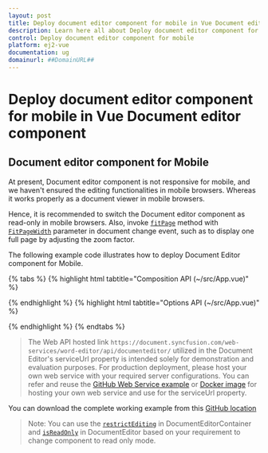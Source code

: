 ```yaml
---
layout: post
title: Deploy document editor component for mobile in Vue Document editor component | Syncfusion
description: Learn here all about Deploy document editor component for mobile in Syncfusion Vue Document editor component of Syncfusion Essential JS 2 and more.
control: Deploy document editor component for mobile 
platform: ej2-vue
documentation: ug
domainurl: ##DomainURL##
---
```


# Deploy document editor component for mobile in Vue Document editor component

## Document editor component for Mobile

At present, Document editor component is not responsive for mobile, and we haven't ensured the editing functionalities in mobile browsers. Whereas it works properly as a document viewer in mobile browsers.

Hence, it is recommended to switch the Document editor component as read-only in mobile browsers. Also, invoke [`fitPage`](https://ej2.syncfusion.com/vue/documentation/api/document-editor/#fitpage) method with [`FitPageWidth`](https://ej2.syncfusion.com/vue/documentation/api/document-editor/pageFitType/) parameter in document change event, such as to display one full page by adjusting the zoom factor.

The following example code illustrates how to deploy Document Editor component for Mobile.

{% tabs %}
{% highlight html tabtitle="Composition API (~/src/App.vue)" %}

<template>
  <div id="app">
    <ejs-documenteditorcontainer ref="container" height="590px" :serviceUrl='serviceUrl' :enableToolbar='true'
      :documentChange='onDocumentChange'> </ejs-documenteditorcontainer>
  </div>
</template>

<script setup>
import { DocumentEditorContainerComponent as EjsDocumenteditorcontainer, Toolbar } from '@syncfusion/ej2-vue-documenteditor';
import { provide, ref } from 'vue';

const container = ref(null);
const serviceUrl = 'https://document.syncfusion.com/web-services/word-editor/api/documenteditor/';

//Inject require modules.
provide('DocumentEditorContainer', [Toolbar])

const onDocumentChange = function (args) {
  //To detect the device
  let isMobileDevice = /Android|Windows Phone|webOS/i.test(navigator.userAgent);

  if (isMobileDevice) {
    container.value.ej2Instances.restrictEditing = true;
    setTimeout(() => {
      container.value.ej2Instances.documentEditor.fitPage("FitPageWidth");
    }, 50);
  }
  else {
    container.value.ej2Instances.restrictEditing = false;
  }
}

</script>
<style>
@import '../node_modules/@syncfusion/ej2-base/styles/material.css';
@import '../node_modules/@syncfusion/ej2-buttons/styles/material.css';
@import '../node_modules/@syncfusion/ej2-inputs/styles/material.css';
@import '../node_modules/@syncfusion/ej2-popups/styles/material.css';
@import '../node_modules/@syncfusion/ej2-lists/styles/material.css';
@import '../node_modules/@syncfusion/ej2-navigations/styles/material.css';
@import '../node_modules/@syncfusion/ej2-splitbuttons/styles/material.css';
@import '../node_modules/@syncfusion/ej2-dropdowns/styles/material.css';
@import "../node_modules/@syncfusion/ej2-vue-documenteditor/styles/material.css";
</style>

{% endhighlight %}
{% highlight html tabtitle="Options API (~/src/App.vue)" %}

<template>
  <div id="app">
    <ejs-documenteditorcontainer ref="container" height="590px" :serviceUrl='serviceUrl' :enableToolbar='true'
      :documentChange='onDocumentChange'> </ejs-documenteditorcontainer>
  </div>
</template>

<script>
import { DocumentEditorContainerComponent, Toolbar } from '@syncfusion/ej2-vue-documenteditor';

export default {
  components: {
    'ejs-documenteditorcontainer': DocumentEditorContainerComponent
  },
  data() {
    return { serviceUrl: 'https://document.syncfusion.com/web-services/word-editor/api/documenteditor/' }
  },
  provide: {
    //Inject require modules.
    DocumentEditorContainer: [Toolbar]
  },
  methods: {
    onDocumentChange: function (args) {
      //To detect the device
      let isMobileDevice = /Android|Windows Phone|webOS/i.test(navigator.userAgent);

      if (isMobileDevice) {
        this.$refs.container.ej2Instances.restrictEditing = true;
        setTimeout(() => {
          this.$refs.container.ej2Instances.documentEditor.fitPage("FitPageWidth");
        }, 50);
      }
      else {
        this.$refs.container.ej2Instances.restrictEditing = false;
      }
    }
  }
}
</script>
<style>
@import '../node_modules/@syncfusion/ej2-base/styles/material.css';
@import '../node_modules/@syncfusion/ej2-buttons/styles/material.css';
@import '../node_modules/@syncfusion/ej2-inputs/styles/material.css';
@import '../node_modules/@syncfusion/ej2-popups/styles/material.css';
@import '../node_modules/@syncfusion/ej2-lists/styles/material.css';
@import '../node_modules/@syncfusion/ej2-navigations/styles/material.css';
@import '../node_modules/@syncfusion/ej2-splitbuttons/styles/material.css';
@import '../node_modules/@syncfusion/ej2-dropdowns/styles/material.css';
@import "../node_modules/@syncfusion/ej2-vue-documenteditor/styles/material.css";
</style>

{% endhighlight %}
{% endtabs %}

> The Web API hosted link `https://document.syncfusion.com/web-services/word-editor/api/documenteditor/` utilized in the Document Editor's serviceUrl property is intended solely for demonstration and evaluation purposes. For production deployment, please host your own web service with your required server configurations. You can refer and reuse the [GitHub Web Service example](https://github.com/SyncfusionExamples/EJ2-DocumentEditor-WebServices) or [Docker image](https://hub.docker.com/r/syncfusion/word-processor-server) for hosting your own web service and use for the serviceUrl property.

You can download the complete working example from this [GitHub location](https://github.com/SyncfusionExamples/Deploy-Document-Editor-in-Mobile-Friendly-Web-page/)

>Note: You can use the [`restrictEditing`](https://ej2.syncfusion.com/vue/documentation/api/document-editor-container#restrictediting) in DocumentEditorContainer and [`isReadOnly`](https://ej2.syncfusion.com/vue/documentation/api/document-editor/#isreadonly) in DocumentEditor based on your requirement to change component to read only mode.